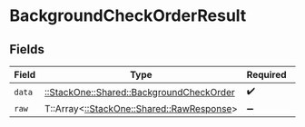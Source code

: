 # BackgroundCheckOrderResult


## Fields

| Field                                                                                   | Type                                                                                    | Required                                                                                | Description                                                                             |
| --------------------------------------------------------------------------------------- | --------------------------------------------------------------------------------------- | --------------------------------------------------------------------------------------- | --------------------------------------------------------------------------------------- |
| `data`                                                                                  | [::StackOne::Shared::BackgroundCheckOrder](../../models/shared/backgroundcheckorder.md) | :heavy_check_mark:                                                                      | N/A                                                                                     |
| `raw`                                                                                   | T::Array<[::StackOne::Shared::RawResponse](../../models/shared/rawresponse.md)>         | :heavy_minus_sign:                                                                      | N/A                                                                                     |